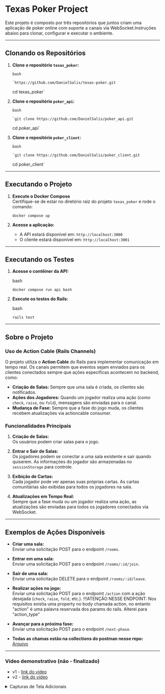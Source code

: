 # Texas Poker Project

Este projeto é composto por três repositórios que juntos criam uma aplicação de poker online com suporte a canais via WebSocket.Instruções abaixo para clonar, configurar e executar o ambiente.

---

## Clonando os Repositórios

1.  **Clone o repositório `texas_poker`:**

        bash

        `https://github.com/DanielSalis/texas-poker.git

    cd texas_poker`

2.  **Clone o repositório `poker_api`:**

        bash

        `git clone https://github.com/DanielSalis/poker_api.git

    cd poker_api`

3.  **Clone o repositório `poker_client`:**

        bash

        `git clone https://github.com/DanielSalis/poker_client.git

    cd poker_client`

---

## Executando o Projeto

1.  **Execute o Docker Compose**\
    Certifique-se de estar no diretório raiz do projeto `texas_poker` e rode o comando:

    `docker compose up`

2.  **Acesse a aplicação:**

    - A API estará disponível em: `http://localhost:3000`
    - O cliente estará disponível em: `http://localhost:3001`

---

## Executando os Testes

1.  **Acesse o contêiner da API:**

    bash

    `docker compose run api bash`

2.  **Execute os testes do Rails:**

    bash

    `rails test`

---

## Sobre o Projeto

### Uso de Action Cable (Rails Channels)

O projeto utiliza o **Action Cable** do Rails para implementar comunicação em tempo real. Os canais permitem que eventos sejam enviados para os clientes conectados sempre que ações específicas acontecem no backend, como:

- **Criação de Salas:** Sempre que uma sala é criada, os clientes são notificados.
- **Ações dos Jogadores:** Quando um jogador realiza uma ação (como `check`, `raise`, ou `fold`), mensagens são enviadas para o canal.
- **Mudança de Fase:** Sempre que a fase do jogo muda, os clientes recebem atualizações via actioncable consumer.

### Funcionalidades Principais

1.  **Criação de Salas:**\
    Os usuários podem criar salas para o jogo.

2.  **Entrar e Sair de Salas:**\
    Os jogadores podem se conectar a uma sala existente e sair quando quiserem. As informações do jogador são armazenadas no `sessionStorage` para controle.

3.  **Exibição de Cartas:**\
    Cada jogador pode ver apenas suas próprias cartas. As cartas comunitárias são exibidas para todos os jogadores na sala.

4.  **Atualizações em Tempo Real:**\
    Sempre que a fase muda ou um jogador realiza uma ação, as atualizações são enviadas para todos os jogadores conectados via WebSocket.

---

## Exemplos de Ações Disponíveis

- **Criar uma sala:**\
  Enviar uma solicitação POST para o endpoint `/rooms`.

- **Entrar em uma sala:**\
  Enviar uma solicitação POST para o endpoint `/rooms/:id/join`.

- **Sair de uma sala:**\
  Enviar uma solicitação DELETE para o endpoint `/rooms/:id/leave`.

- **Realizar ações no jogo:**\
  Enviar uma solicitação POST para o endpoint `/action` com a ação desejada (`check`, `raise`, `fold`, etc.).
  !!!ATENÇÃO NESSE ENDPOINT: Nos requisitos existia uma property no body chamada action, no entanto "action" é uma palavra reservada dos params do rails. Alterei para "action_type"

- **Avançar para a próxima fase:**\
  Enviar uma solicitação POST para o endpoint `/next-phase`.

- **Todas as chamas estão na collections do postman nesse repo:**\
  [Arquivo](/texas-poker.postman_collection.json)

---

### Video demonstrativo (não - finalizado)

- v1 - [link do vídeo](https://www.youtube.com/watch?v=GGe7QpPBFZ4)
- v2 - [link do vídeo](https://youtu.be/Gl7Fyj5_Ey4)

<details>
  <summary>Capturas de Tela Adicionais</summary>

- **Tela de criação de sala:** [home-create.png](/assets/home-create.png)

- **Tela de entrada em sala:** [home-join.png](/assets/home-join.png)

- **Todas as salas:** [all-rooms.png](/assets/all-rooms.png)

- **Entrar em uma sala específica:** [all-rooms-join](/assets/all-rooms-join.png)

- **Visualização de uma sala:** [room](/assets/id-room.png)

- **Diagrama de banco de dados** [banco de dados](/assets/db.png)

</details>
